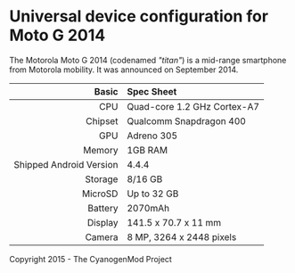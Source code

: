 Universal device configuration for Moto G 2014
==============================================

The Motorola Moto G 2014 (codenamed _"titan"_) is a mid-range smartphone from Motorola mobility.
It was announced on September 2014.

Basic   | Spec Sheet
-------:|:-------------------------
CPU     | Quad-core 1.2 GHz Cortex-A7
Chipset | Qualcomm Snapdragon 400
GPU     | Adreno 305
Memory  | 1GB RAM
Shipped Android Version | 4.4.4
Storage | 8/16 GB
MicroSD | Up to 32 GB
Battery | 2070mAh
Display | 141.5 x 70.7 x 11 mm
Camera  | 8 MP, 3264 х 2448 pixels

Copyright 2015 - The CyanogenMod Project 
